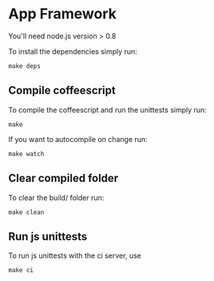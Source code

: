 # App Framework

You'll need node.js version > 0.8

To install the dependencies simply run:

    make deps
    
## Compile coffeescript
To compile the coffeescript and run the unittests simply run:

    make
    
If you want to autocompile on change run:

    make watch

## Clear compiled folder
To clear the build/ folder run:

    make clean

## Run js unittests
To run js unittests with the ci server, use 

	make ci